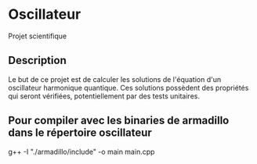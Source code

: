 # Oscillateur

Projet scientifique

## Description

Le but de ce projet est de calculer les solutions de l'équation d'un oscillateur harmonique quantique.
Ces solutions possèdent des propriétés qui seront vérifiées, potentiellement par des tests unitaires.

## Pour compiler avec les binaries de armadillo dans le répertoire oscillateur

g++ -I "./armadillo/include" -o main main.cpp